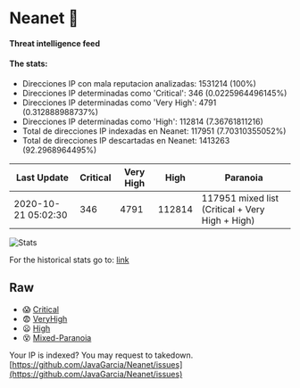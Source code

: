 # Neanet :hocho:
#### Threat intelligence feed
#### The stats:

- Direcciones IP con mala reputacion analizadas: 1531214 (100%)
- Direcciones IP determinadas como 'Critical':  346 (0.0225964496145%)
- Direcciones IP determinadas como 'Very High':  4791 (0.312888988737%)
- Direcciones IP determinadas como 'High':  112814 (7.36761811216)
- Total de direcciones IP indexadas en Neanet:  117951 (7.70310355052%)
- Total de direcciones IP descartadas en Neanet:  1413263 (92.2968964495%)

| Last Update | Critical | Very High | High | Paranoia |
| --- | --- | --- | --- | --- |
| 2020-10-21 05:02:30 | 346 | 4791 | 112814 | 117951 mixed list (Critical + Very High + High)|

![Stats](https://docs.google.com/spreadsheets/d/e/2PACX-1vSnaNMIXVabIpDJjufMlzH7poXnshF3mgd8Is1g9ytUEzVsP5my4Trn8f-xkoLLQ38xpL3HtmUexLo6/pubchart?oid=501124687&format=image)

For the historical stats go to: [link](/stats.csv)
## Raw
- :scream: [Critical](https://raw.githubusercontent.com/JavaGarcia/Neanet/master/blacklists/neanet_critical.txt)
- :fearful: [VeryHigh](https://raw.githubusercontent.com/JavaGarcia/Neanet/master/blacklists/neanet_veryHigh.txtt)
- :frowning: [High](https://raw.githubusercontent.com/JavaGarcia/Neanet/master/blacklists/neanet_high.txt)
- :dizzy_face: [Mixed-Paranoia](https://raw.githubusercontent.com/JavaGarcia/Neanet/master/blacklists/neanet_all.txt)


Your IP is indexed? You may request to takedown. [https://github.com/JavaGarcia/Neanet/issues](https://github.com/JavaGarcia/Neanet/issues)

























































































































































































































































































































































































































































































































































































































































































































































































































































































































































































































































































































































































































































































































































































































































































































































































































